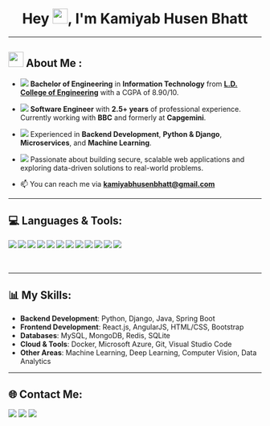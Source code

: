 <!-- <a href="#"><img width="100%" height="auto" src="https://i.imgur.com/iXuL1HG.png" height="175px"/></a> -->

<h1 align="center">Hey <img src="https://img.icons8.com/?size=100&id=dlN23b953qvQ&format=png&color=000000" width="30px">, I'm Kamiyab Husen Bhatt</h1>

---

<h2> <img src="https://img.icons8.com/?size=100&id=HmQQr0jYHZxu&format=png&color=000000" width="30px"> About Me :</h2>

- <img src="https://img.icons8.com/emoji/16/000000/man-student.png"/> **Bachelor of Engineering** in **Information Technology** from **[L.D. College of Engineering](http://ldce.ac.in/)** with a CGPA of 8.90/10.  
   
- <img src="https://img.icons8.com/office/16/000000/system-information.png"/> **Software Engineer** with **2.5+ years** of professional experience. Currently working with **BBC** and formerly at **Capgemini**.  

- <img src="https://img.icons8.com/officel/16/000000/machine-learning.png"/> Experienced in **Backend Development**, **Python & Django**, **Microservices**, and **Machine Learning**.  

- <img src="https://img.icons8.com/color/16/000000/goal.png"/> Passionate about building secure, scalable web applications and exploring data-driven solutions to real-world problems.  

- 📫 You can reach me via **kamiyabhusenbhatt@gmail.com**  

---

<h2>💻 Languages & Tools:</h2>

<img align="left" src="https://img.icons8.com/color/48/000000/python.png"/>
<img align="left" src="https://img.icons8.com/color/48/000000/java-coffee-cup-logo.png"/>
<img align="left" src="https://img.icons8.com/color/48/000000/javascript.png"/>
<img align="left" src="https://img.icons8.com/color/48/000000/django.png"/>
<img align="left" src="https://img.icons8.com/color/48/000000/react-native.png"/>
<img align="left" src="https://img.icons8.com/color/48/000000/mysql-logo.png"/>
<img align="left" src="https://img.icons8.com/color/48/000000/mongodb.png"/>
<img align="left" src="https://img.icons8.com/color/48/000000/git.png"/>
<img align="left" src="https://img.icons8.com/color/48/000000/docker.png"/>
<img align="left" src="https://img.icons8.com/color/48/000000/azure-1.png"/>
<img align="left" src="https://img.icons8.com/color/48/000000/bootstrap.png"/>
<img align="left" src="https://img.icons8.com/fluent/48/000000/github.png"/>
<br><br><br>

---

<h2>📊 My Skills:</h2>

- **Backend Development**: Python, Django, Java, Spring Boot  
- **Frontend Development**: React.js, AngularJS, HTML/CSS, Bootstrap  
- **Databases**: MySQL, MongoDB, Redis, SQLite  
- **Cloud & Tools**: Docker, Microsoft Azure, Git, Visual Studio Code  
- **Other Areas**: Machine Learning, Deep Learning, Computer Vision, Data Analytics  

---

<h2>🌐 Contact Me:</h2>

<p align="left">
<a href="https://www.linkedin.com/in/kamiyab-husen-bhatt/"><img src="https://img.icons8.com/fluent/48/000000/linkedin.png"/></a>
<a href="mailto:kamiyabhusenbhatt@gmail.com"><img src="https://img.icons8.com/color/48/000000/gmail-new.png"/></a>
<a href="https://github.com/kamiyabhusenbhatt"><img src="https://img.icons8.com/fluent/48/000000/github.png"/></a>
</p>


<!--
**kamiyab786/kamiyab786** is a ✨ _special_ ✨ repository because its `README.md` (this file) appears on your GitHub profile.

Here are some ideas to get you started:

- 🔭 I’m currently working on ...
- 🌱 I’m currently learning ...
- 👯 I’m looking to collaborate on ...
- 🤔 I’m looking for help with ...
- 💬 Ask me about ...
- 📫 How to reach me: ...
- 😄 Pronouns: ...
- ⚡ Fun fact: ...
-->
